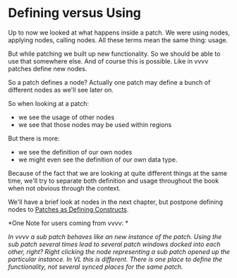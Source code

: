 # Defining versus Using

Up to now we looked at what happens inside a patch. We were using nodes, applying nodes, calling nodes. All these terms mean the same thing: usage.

But while patching we built up new functionality. So we should be able to use that somewhere else. And of course this is possible. Like in vvvv patches define new nodes.

So a patch defines a node? Actually one patch may define a bunch of different nodes as we'll see later on.

So when looking at a patch: 
* we see the usage of other nodes 
* we see that those nodes may be used within regions

But there is more:
* we see the definition of our own nodes 
* we might even see the definition of our own data type. 
 
Because of the fact that we are looking at quite different things at the same time, we'll try to separate both definition and usage throughout the book when not obvious through the context.

We'll have a brief look at nodes in the next chapter, but postpone defining nodes to [Patches as Defining Constructs](patches.md).

*One Note for users coming from vvvv: *

*In vvvv a sub patch behaves like an new instance of the patch. Using the sub patch several times lead to several patch windows docked into each other, right? Right clicking the node representing a sub patch opened up the particular instance. In VL this is different. There is one place to define the functionality, not several synced places for the same patch.*